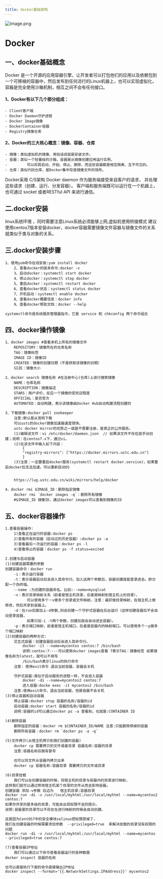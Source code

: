 ```yaml
---
title: docker基础架构
---
```

![image.png](https://upload-images.jianshu.io/upload_images/5189695-0f77a07c50f709a8.png?imageMogr2/auto-orient/strip%7CimageView2/2/w/1240)
# Docker
## 一、docker基础概念
Docker 是一个开源的应用容器引擎，让开发者可以打包他们的应用以及依赖包到一个可移植的容器中，然后发布到任何流行的Linux机器上，也可以实现虚拟化，容器是完全使用沙箱机制，相互之间不会有任何接口。

#### 1、Docker有以下几个部分组成：
	
```
- Client客户端
- Docker Daemon守护进程
- Docker Image镜像
- DockerContainer容器
- Registry镜像仓库
```


#### 2、Docker的三大核心概念：镜像、容器、仓库

```
- 镜像：类似虚拟机的镜像、用俗话说就是安装文件。
- 容器：类似一个轻量级的沙箱，容器是从镜像创建应用运行实例，
- 	      可以将其启动、开始、停止、删除、而这些容器都是相互隔离、互不可见的。
- 仓库：类似代码仓库，是Docker集中存放镜像文件的场所。
```

 
Docker采用 C/S架构 Docker daemon 作为服务端接受来自客户的请求，
并处理这些请求（创建、运行、分发容器）。 
客户端和服务端既可以运行在一个机器上，也可通过 socket 或者RESTful API 来进行通信。

## 二.docker安装
linux系统环境 ，同时需要注意Linux系统必须能够上网,虚拟机使用桥接模式
建议使用centos7版本安装docker，docker容器需要镜像文件容器与镜像文件的关系就类似于类与对象的关系。

## 三.docker安装步骤
	
```
1、使用yum命令在线安装:yum install docker
	2、查看docker的版本命令:docker -v
	3、启动docker：systemctl start docker
	4、停止docker：systemctl stop docker
	5、重启docker：systemctl restart docker
	6、查看docker状态：systemctl status docker
	7、开机启动：systemctl enable docker
	8、查看docker概要信息：docker info
	9、查看docker帮助文档：docker --help
```


    systemctl命令是系统服务管理器指令，它是 service 和 chkconfig 两个命令组合



## 四、docker操作镜像
   
```
1、docker images #查看本机上所有的镜像文件
    REPOSITORY：镜像所在的仓库名称
	TAG：镜像标签
	IMAGE ID：镜像ID
	CREATED：镜像的创建日期（不是获取该镜像的日期）
	SIZE：镜像大小
```


  
```
2、docker search 镜像名称 #在注册中心(仓库)上进行搜索镜像
	NAME：仓库名称
	DESCRIPTION：镜像描述
	STARS：用户评价，反应一个镜像的受欢迎程度
	OFFICIAL：是否官方
    AUTOMATED：自动构建，表示该镜像由Docker Hub自动构建流程创建的
```

 
```
3、下载镜像:docker pull zookeeper
   	注意:默认是从官网下载
	可以ustc的docker镜像加速器速度很快。
	ustc docker mirror的优势之一就是不需要注册，是真正的公共服务。
	(1)编辑该文件：vi /etc/docker/daemon.json  // 如果该文件不存在就手动创建；说明：在centos7.x下，通过vi。
	(2)在该文件中输入如下内容：
		{
		"registry-mirrors": ["https://docker.mirrors.ustc.edu.cn"]
		}
	(3)注意：一定要重启docker服务(systemctl restart docker.service)，如果重启docker后无法加速，可以重新启动OS

	
	https://lug.ustc.edu.cn/wiki/mirrors/help/docker
```


```
4、docker rmi $IMAGE_ID：删除指定镜像
    docker rmi `docker images -q`：删除所有镜像
    #$IMAGE_ID 镜像ID，通过docker images可以查看到镜像的ID
```

## 五、docker容器操作

```
1.查看容器操作:
	1)查看正在运行的容器:docker ps
	2)查看所有的容器（启动过的历史容器）:docker ps -a
	3)查看最后一次运行的容器：docker ps -l
	4)查看停止的容器：docker ps -f status=exited
```



```
2.创建与启动容器
(1)创建容器需要的参数
创建容器命令：docker run
	-i：表示运行容器
	-t：表示容器启动后会进入其命令行。加入这两个参数后，容器创建就能登录进去。即分配一个伪终端。
	--name :为创建的容器命名。比如:--name=mysqlcat
	-v：表示目录映射关系（前者是宿主机目录，后者是映射到宿主机上的目录），
	      可以使用多个－v做多个目录或文件映射。注意：最好做目录映射，在宿主机上做修改，然后共享到容器上。
	-d：在run后面加上-d参数,则会创建一个守护式容器在后台运行（这样创建容器后不会自动登录容器，
	      如果只加-i -t两个参数，创建后就会自动进去容器）。
	-p：表示端口映射，前者是宿主机端口，后者是容器内的映射端口。可以使用多个－p做多个端口映射
(2)创建容器的两种方式:
	交互式容器：创建容器启动后会进入其命令行。
		docker -it --name=mycentos centos:7 /bin/bash
		说明:centos:7----可以使用docker images查看 7表示TAG：镜像标签 如果镜像名称为latest，就可以不用写
		/bin/bash表示linux的执行命令
	注意: 使用exit命令 退出当前容器，容器会关机

	守护式容器:类似于启动服务的进程一样，不会进入容器
		docker -di --name=mycentos2 centos:7
		进入容器:docke exec -it mycentos2 /bin/bash
	注意:使用exit命令，退出当前容器，但是容器不会关机
(3)停止容器和启动容器
	停止容器:docker stop 容器的名称/容器的id
	启动容器:docker start 容器的名称/容器的id
	说明:容器的id可以通过docker ps -a 查看到，也就是:CONTAINER ID

(4)删除容器
    删除指定的容器：docker rm $CONTAINER_ID/NAME 注意:只能删除停掉的容器
    删除所有容器：docker rm `docker ps -a -q`	

(5)文件拷贝(从宿主机拷贝到我们创建的容器)
	docker cp 需要拷贝的文件或者目录 容器名称:容器的目录
	注意:容器名称后面有冒号

	也可以将文件从容器内拷贝出来
	docker cp 容器名称:容器目录 需要拷贝的文件或目录

(6)目录挂载
    我们可以在创建容器的时候，将宿主机的目录与容器内的目录进行映射，
这样我们就可以通过修改宿主机某个目录的文件从而去影响容器。
创建容器 添加-v参数 后边为   宿主机目录:容器目录
docker run -di -v /usr/local/myhtml:/usr/local/myhtml --name=mycentos2 centos:7
如果你共享的是多级的目录，可能会出现权限不足的提示。
说明:容器里的目录可以不存在在进行映射的时候会自动创建。

这是因为CentOS7中的安全模块selinux把权限禁掉了，
我们在创建容器的时候需要添加参数  --privileged=true  来解决挂载的目录没有权限的问题
docker run -di -v /usr/local/myhtml:/usr/local/myhtml --name=mycentos --privileged=true centos:7

(7)查看容器IP地址
    我们可以通过以下命令查看容器运行的各种数据
docker inspect 容器的名称

也可以直接执行下面的命令直接输出IP地址
docker inspect --format='{{.NetworkSettings.IPAddress}}' mycentos2
```

